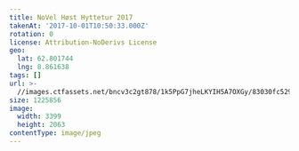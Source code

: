 ```yaml
---
title: NoVel Høst Hyttetur 2017
takenAt: '2017-10-01T10:50:33.000Z'
rotation: 0
license: Attribution-NoDerivs License
geo:
  lat: 62.801744
  lng: 8.861638
tags: []
url: >-
  //images.ctfassets.net/bncv3c2gt878/1k5PpG7jheLKYIH5A7OXGy/83030fc52940355354c69b895e56d675/novel-hst-hyttetur-2017_36727359224_o
size: 1225856
image:
  width: 3399
  height: 2063
contentType: image/jpeg
---
```


